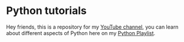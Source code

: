 # Python tutorials
Hey friends, this is a repository for my [YouTube channel](https://www.youtube.com/channel/UCOT01XvBSj12xQsANtTeAcQ), you can learn about different aspects of Python here on my [Python Playlist](https://www.youtube.com/playlist?list=PL41E9cd-QxQ6WULAlTo9dFZ7YkgJ0hzxo).
